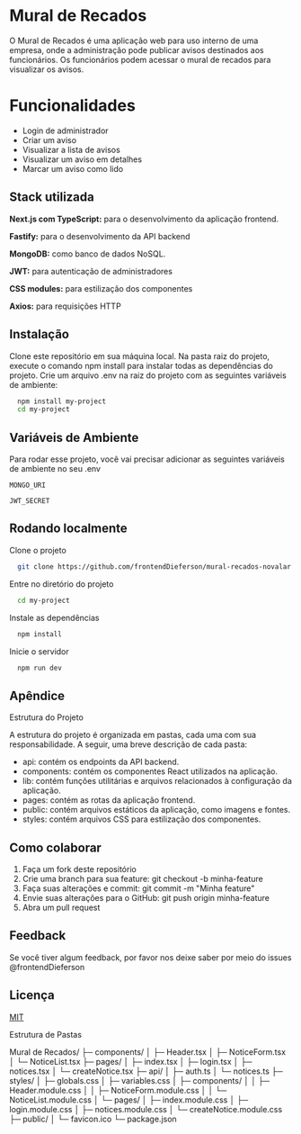 # Mural de Recados

O Mural de Recados é uma aplicação web para uso interno de uma empresa, onde a administração pode publicar avisos destinados aos funcionários. Os funcionários podem acessar o mural de recados para visualizar os avisos.

# Funcionalidades

   - Login de administrador
   - Criar um aviso
   - Visualizar a lista de avisos
   - Visualizar um aviso em detalhes
   - Marcar um aviso como lido

## Stack utilizada

   **Next.js com TypeScript:** para o desenvolvimento da aplicação frontend.

**Fastify:** para o desenvolvimento da API backend

**MongoDB:** como banco de dados NoSQL.

**JWT:** para autenticação de administradores

**CSS modules:** para estilização dos componentes

**Axios:** para requisições HTTP

## Instalação

Clone este repositório em sua máquina local.
Na pasta raiz do projeto, execute o comando npm install para instalar todas as dependências do projeto.
Crie um arquivo .env na raiz do projeto com as seguintes variáveis de ambiente:

```bash
  npm install my-project
  cd my-project
```

## Variáveis de Ambiente

Para rodar esse projeto, você vai precisar adicionar as seguintes variáveis de ambiente no seu .env

`MONGO_URI`

`JWT_SECRET`

## Rodando localmente

Clone o projeto

```bash
  git clone https://github.com/frontendDieferson/mural-recados-novalar.git
```

Entre no diretório do projeto

```bash
  cd my-project
```

Instale as dependências

```bash
  npm install
```

Inicie o servidor

```bash
  npm run dev
```


## Apêndice

Estrutura do Projeto

A estrutura do projeto é organizada em pastas, cada uma com sua responsabilidade. A seguir, uma breve descrição de cada pasta:

- api: contém os endpoints da API backend.
- components: contém os componentes React utilizados na aplicação.
- lib: contém funções utilitárias e arquivos relacionados à configuração da aplicação.
- pages: contém as rotas da aplicação frontend.
- public: contém arquivos estáticos da aplicação, como imagens e fontes.
- styles: contém arquivos CSS para estilização dos componentes.


## Como colaborar

 1. Faça um fork deste repositório
 2. Crie uma branch para sua feature: git checkout -b minha-feature
 3. Faça suas alterações e commit: git commit -m "Minha feature"
 4. Envie suas alterações para o GitHub: git push origin minha-feature
 5. Abra um pull request


## Feedback

Se você tiver algum feedback, por favor nos deixe saber por meio do issues @frontendDieferson


## Licença

[MIT](https://choosealicense.com/licenses/mit/)


Estrutura de Pastas

Mural de Recados/
├─ components/
│  ├─ Header.tsx
│  ├─ NoticeForm.tsx
│  └─ NoticeList.tsx
├─ pages/
│  ├─ index.tsx
│  ├─ login.tsx
│  ├─ notices.tsx
│  └─ createNotice.tsx
├─ api/
│  ├─ auth.ts
│  └─ notices.ts
├─ styles/
│  ├─ globals.css
│  ├─ variables.css
│  ├─ components/
│  │  ├─ Header.module.css
│  │  ├─ NoticeForm.module.css
│  │  └─ NoticeList.module.css
│  └─ pages/
│     ├─ index.module.css
│     ├─ login.module.css
│     ├─ notices.module.css
│     └─ createNotice.module.css
├─ public/
│  └─ favicon.ico
└─ package.json
